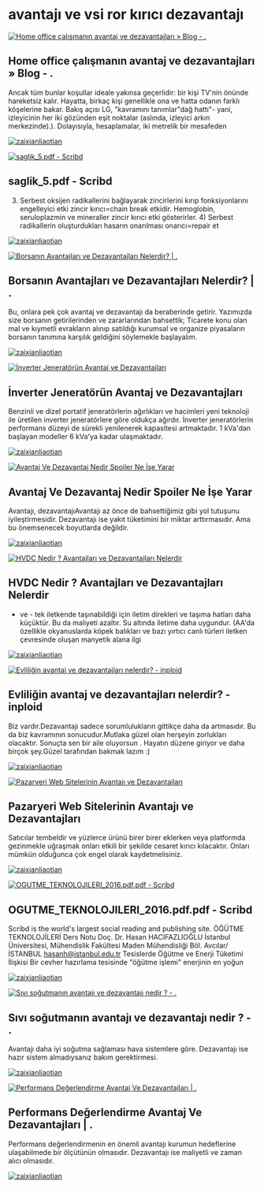 # avantajı ve vsi ror kırıcı dezavantajı
<a href="https://mnn.zoosnet.net/LR/Chatpre.aspx?id=MNN94995150&p=https://topgrinding.com/" target="_blank">![Home office çalışmanın avantaj ve dezavantajları » Blog - .](https://github.com/technlg/images/blob/main/11.jpg)</a>
## Home office çalışmanın avantaj ve dezavantajları » Blog - .
Ancak tüm bunlar koşullar ideale yakınsa geçerlidir: bir kişi TV'nin önünde hareketsiz kalır. Hayatta, birkaç kişi genellikle ona ve hatta odanın farklı köşelerine bakar. Bakış açısı LG, "kavramını tanımlar"dağ hattı"- yani, izleyicinin her iki gözünden eşit noktalar (aslında, izleyici arkın merkezinde).). Dolayısıyla, hesaplamalar, iki metrelik bir mesafeden 
<a href="https://mnn.zoosnet.net/LR/Chatpre.aspx?id=MNN94995150&p=https://topgrinding.com/" target="_blank"><img src="https://github.com/technlg/images/raw/main/chat11.jpg" alt="zaixianliaotian"/></a><a href="//whatsapp.shibangsoft.com/WhatsApp.php" ><img src="https://github.com/technlg/images/raw/main/chat11.png" alt=""></a>
<a href="https://mnn.zoosnet.net/LR/Chatpre.aspx?id=MNN94995150&p=https://topgrinding.com/" target="_blank">![saglik_5.pdf - Scribd](https://github.com/technlg/images/blob/main/37.jpg)</a>
## saglik_5.pdf - Scribd
3) Serbest oksijen radikallerini bağlayarak zincirlerini kırıp fonksiyonlarını engelleyici etki zincir kırıcı=chain break etkidir. Hemoglobin, seruloplazmin ve mineraller zincir kırıcı etki gösterirler. 4) Serbest radikallerin oluşturdukları hasarın onarılması onarıcı=repair et
<a href="https://mnn.zoosnet.net/LR/Chatpre.aspx?id=MNN94995150&p=https://topgrinding.com/" target="_blank"><img src="https://github.com/technlg/images/raw/main/chat11.jpg" alt="zaixianliaotian"/></a><a href="//whatsapp.shibangsoft.com/WhatsApp.php" ><img src="https://github.com/technlg/images/raw/main/chat11.png" alt=""></a>
<a href="https://mnn.zoosnet.net/LR/Chatpre.aspx?id=MNN94995150&p=https://topgrinding.com/" target="_blank">![Borsanın Avantajları ve Dezavantajları Nelerdir? | .](https://github.com/technlg/images/blob/main/31.jpg)</a>
## Borsanın Avantajları ve Dezavantajları Nelerdir? | .
Bu, onlara pek çok avantaj ve dezavantajı da beraberinde getirir. Yazımızda size borsanın getirilerinden ve zararlarından bahsettik; Ticarete konu olan mal ve kıymetli evrakların alınıp satıldığı kurumsal ve organize piyasaların borsanın tanımına karşılık geldiğini söylemekle başlayalım.
<a href="https://mnn.zoosnet.net/LR/Chatpre.aspx?id=MNN94995150&p=https://topgrinding.com/" target="_blank"><img src="https://github.com/technlg/images/raw/main/chat11.jpg" alt="zaixianliaotian"/></a><a href="//whatsapp.shibangsoft.com/WhatsApp.php" ><img src="https://github.com/technlg/images/raw/main/chat11.png" alt=""></a>
<a href="https://mnn.zoosnet.net/LR/Chatpre.aspx?id=MNN94995150&p=https://topgrinding.com/" target="_blank">![İnverter Jeneratörün Avantaj ve Dezavantajları](https://github.com/technlg/images/blob/main/28.jpg)</a>
## İnverter Jeneratörün Avantaj ve Dezavantajları
Benzinli ve dizel portatif jeneratörlerin ağırlıkları ve hacimleri yeni teknoloji ile üretilen inverter jeneratörlere göre oldukça ağırdır. İnverter jeneratörlerin performans düzeyi de sürekli yenilenerek kapasitesi artmaktadır. 1 kVa'dan başlayan modeller 6 kVa'ya kadar ulaşmaktadır.
<a href="https://mnn.zoosnet.net/LR/Chatpre.aspx?id=MNN94995150&p=https://topgrinding.com/" target="_blank"><img src="https://github.com/technlg/images/raw/main/chat11.jpg" alt="zaixianliaotian"/></a><a href="//whatsapp.shibangsoft.com/WhatsApp.php" ><img src="https://github.com/technlg/images/raw/main/chat11.png" alt=""></a>
<a href="https://mnn.zoosnet.net/LR/Chatpre.aspx?id=MNN94995150&p=https://topgrinding.com/" target="_blank">![Avantaj Ve Dezavantaj Nedir Spoiler Ne İşe Yarar](https://github.com/technlg/images/blob/main/56.jpg)</a>
## Avantaj Ve Dezavantaj Nedir Spoiler Ne İşe Yarar
Avantajı, dezavantajıAvantajı az önce de bahsettiğimiz gibi yol tutuşunu iyileştirmesidir. Dezavantajı ise yakıt tüketimini bir miktar arttırmasıdır. Ama bu önemsenecek boyutlarda değildir.
<a href="https://mnn.zoosnet.net/LR/Chatpre.aspx?id=MNN94995150&p=https://topgrinding.com/" target="_blank"><img src="https://github.com/technlg/images/raw/main/chat11.jpg" alt="zaixianliaotian"/></a><a href="//whatsapp.shibangsoft.com/WhatsApp.php" ><img src="https://github.com/technlg/images/raw/main/chat11.png" alt=""></a>
<a href="https://mnn.zoosnet.net/LR/Chatpre.aspx?id=MNN94995150&p=https://topgrinding.com/" target="_blank">![HVDC Nedir ? Avantajları ve Dezavantajları Nelerdir](https://github.com/technlg/images/blob/main/6.jpg)</a>
## HVDC Nedir ? Avantajları ve Dezavantajları Nelerdir
+ ve - tek iletkende taşınabildiği için iletim direkleri ve taşıma hatları daha küçüktür. Bu da maliyeti azaltır. Su altında iletime daha uygundur. (AA'da özellikle okyanuslarda köpek balıkları ve bazı yırtıcı canlı türleri iletken çevresinde oluşan manyetik alana ilgi
<a href="https://mnn.zoosnet.net/LR/Chatpre.aspx?id=MNN94995150&p=https://topgrinding.com/" target="_blank"><img src="https://github.com/technlg/images/raw/main/chat11.jpg" alt="zaixianliaotian"/></a><a href="//whatsapp.shibangsoft.com/WhatsApp.php" ><img src="https://github.com/technlg/images/raw/main/chat11.png" alt=""></a>
<a href="https://mnn.zoosnet.net/LR/Chatpre.aspx?id=MNN94995150&p=https://topgrinding.com/" target="_blank">![Evliliğin avantaj ve dezavantajları nelerdir? - inploid](https://github.com/technlg/images/blob/main/20.jpg)</a>
## Evliliğin avantaj ve dezavantajları nelerdir? - inploid
Biz vardır.Dezavantajı sadece sorumlulukların gittikçe daha da artmasıdır. Bu da biz kavramının sonucudur.Mutlaka güzel olan herşeyin zorlukları olacaktır. Sonuçta sen bir aile oluyorsun . Hayatın düzene giriyor ve daha birçok şey.Güzel tarafından bakmak lazım :)
<a href="https://mnn.zoosnet.net/LR/Chatpre.aspx?id=MNN94995150&p=https://topgrinding.com/" target="_blank"><img src="https://github.com/technlg/images/raw/main/chat11.jpg" alt="zaixianliaotian"/></a><a href="//whatsapp.shibangsoft.com/WhatsApp.php" ><img src="https://github.com/technlg/images/raw/main/chat11.png" alt=""></a>
<a href="https://mnn.zoosnet.net/LR/Chatpre.aspx?id=MNN94995150&p=https://topgrinding.com/" target="_blank">![Pazaryeri Web Sitelerinin Avantajı ve Dezavantajları](https://github.com/technlg/images/blob/main/25.jpg)</a>
## Pazaryeri Web Sitelerinin Avantajı ve Dezavantajları
Satıcılar tembeldir ve yüzlerce ürünü birer birer eklerken veya platformda gezinmekle uğraşmak onları etkili bir şekilde cesaret kırıcı kılacaktır. Onları mümkün olduğunca çok engel olarak kaydetmelisiniz.
<a href="https://mnn.zoosnet.net/LR/Chatpre.aspx?id=MNN94995150&p=https://topgrinding.com/" target="_blank"><img src="https://github.com/technlg/images/raw/main/chat11.jpg" alt="zaixianliaotian"/></a><a href="//whatsapp.shibangsoft.com/WhatsApp.php" ><img src="https://github.com/technlg/images/raw/main/chat11.png" alt=""></a>
<a href="https://mnn.zoosnet.net/LR/Chatpre.aspx?id=MNN94995150&p=https://topgrinding.com/" target="_blank">![OGUTME_TEKNOLOJILERI_2016.pdf.pdf - Scribd](https://github.com/technlg/images/blob/main/34.jpg)</a>
## OGUTME_TEKNOLOJILERI_2016.pdf.pdf - Scribd
Scribd is the world's largest social reading and publishing site. ÖĞÜTME TEKNOLOJİLERİ Ders Notu Doç. Dr. Hasan HACIFAZLIOĞLU İstanbul Üniversitesi, Mühendislik Fakültesi Maden Mühendisliği Böl. Avcılar/İSTANBUL hasanh@istanbul.edu.tr Tesislerde Öğütme ve Enerji Tüketimi İlişkisi Bir cevher hazırlama tesisinde "öğütme işlemi" enerjinin en yoğun 
<a href="https://mnn.zoosnet.net/LR/Chatpre.aspx?id=MNN94995150&p=https://topgrinding.com/" target="_blank"><img src="https://github.com/technlg/images/raw/main/chat11.jpg" alt="zaixianliaotian"/></a><a href="//whatsapp.shibangsoft.com/WhatsApp.php" ><img src="https://github.com/technlg/images/raw/main/chat11.png" alt=""></a>
<a href="https://mnn.zoosnet.net/LR/Chatpre.aspx?id=MNN94995150&p=https://topgrinding.com/" target="_blank">![Sıvı soğutmanın avantajı ve dezavantajı nedir ? - .](https://github.com/technlg/images/blob/main/57.jpg)</a>
## Sıvı soğutmanın avantajı ve dezavantajı nedir ? - .
Avantajı daha iyi soğutma sağlaması hava sistemlere göre. Dezavantajı ise hazır sistem almadıysanız bakım gerektirmesi.
<a href="https://mnn.zoosnet.net/LR/Chatpre.aspx?id=MNN94995150&p=https://topgrinding.com/" target="_blank"><img src="https://github.com/technlg/images/raw/main/chat11.jpg" alt="zaixianliaotian"/></a><a href="//whatsapp.shibangsoft.com/WhatsApp.php" ><img src="https://github.com/technlg/images/raw/main/chat11.png" alt=""></a>
<a href="https://mnn.zoosnet.net/LR/Chatpre.aspx?id=MNN94995150&p=https://topgrinding.com/" target="_blank">![Performans Değerlendirme Avantaj Ve Dezavantajları | .](https://github.com/technlg/images/blob/main/64.jpg)</a>
## Performans Değerlendirme Avantaj Ve Dezavantajları | .
Performans değerlendirmenin en önemli avantajı kurumun hedeflerine ulaşabilmede bir ölçütünün olmasıdır. Dezavantajı ise maliyetli ve zaman alıcı olmasıdır.
<a href="https://mnn.zoosnet.net/LR/Chatpre.aspx?id=MNN94995150&p=https://topgrinding.com/" target="_blank"><img src="https://github.com/technlg/images/raw/main/chat11.jpg" alt="zaixianliaotian"/></a><a href="//whatsapp.shibangsoft.com/WhatsApp.php" ><img src="https://github.com/technlg/images/raw/main/chat11.png" alt=""></a>
